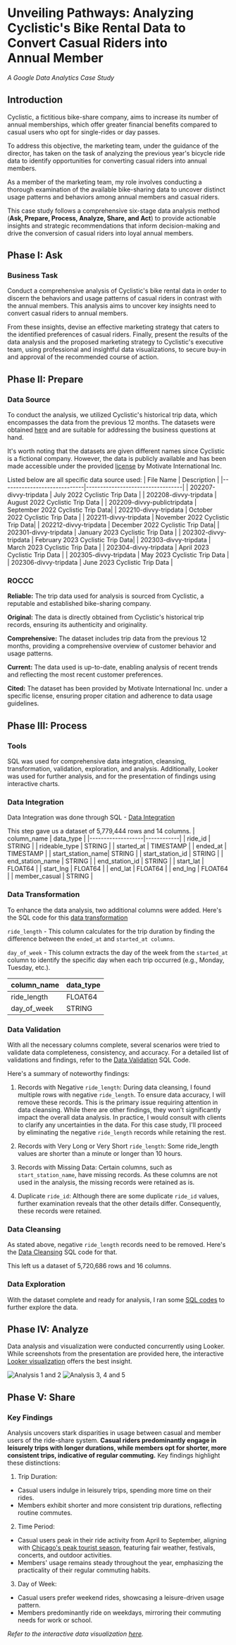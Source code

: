 # Unveiling Pathways: Analyzing Cyclistic's Bike Rental Data to Convert Casual Riders into Annual Member
_A Google Data Analytics Case Study_
## Introduction
Cyclistic, a fictitious bike-share company, aims to increase its number of annual memberships, which offer greater financial benefits compared to casual users who opt for single-rides or day passes.

To address this objective, the marketing team, under the guidance of the director, has taken on the task of analyzing the previous year's bicycle ride data to identify opportunities for converting casual riders into annual members.

As a member of the marketing team, my role involves conducting a thorough examination of the available bike-sharing data to uncover distinct usage patterns and behaviors among annual members and casual riders.

This case study follows a comprehensive six-stage data analysis method (__Ask, Prepare, Process, Analyze, Share, and Act__) to provide actionable insights and strategic recommendations that inform decision-making and drive the conversion of casual riders into loyal annual members.
## Phase I: Ask
### Business Task
Conduct a comprehensive analysis of Cyclistic's bike rental data in order to discern the behaviors and usage patterns of casual riders in contrast with the annual members. This analysis aims to uncover key insights need to convert casual riders to annual members.

From these insights, devise an effective marketing strategy that caters to the identified preferences of casual riders. Finally, present the results of the data analysis and the proposed marketing strategy to Cyclistic's executive team, using professional and insightful data visualizations, to secure buy-in and approval of the recommended course of action.
## Phase II: Prepare
### Data Source
To conduct the analysis, we utilized Cyclistic's historical trip data, which encompasses the data from the previous 12 months. The datasets were obtained [here](https://divvy-tripdata.s3.amazonaws.com/index.html) and are suitable for addressing the business questions at hand.

It's worth noting that the datasets are given different names since Cyclistic is a fictional company. However, the data is publicly available and has been made accessible under the provided [license](https://www.divvybikes.com/data-license-agreement) by Motivate International Inc.

Listed below are all specific data source used:
| File Name                   | Description                      |
|-----------------------------|----------------------------------|
| 202207-divvy-tripdata       | July 2022 Cyclistic Trip Data    |
| 202208-divvy-tripdata       | August 2022 Cyclistic Trip Data  |
| 202209-divvy-publictripdata | September 2022 Cyclistic Trip Data|
| 202210-divvy-tripdata       | October 2022 Cyclistic Trip Data |
| 202211-divvy-tripdata       | November 2022 Cyclistic Trip Data|
| 202212-divvy-tripdata       | December 2022 Cyclistic Trip Data|
| 202301-divvy-tripdata       | January 2023 Cyclistic Trip Data |
| 202302-divvy-tripdata       | February 2023 Cyclistic Trip Data|
| 202303-divvy-tripdata       | March 2023 Cyclistic Trip Data   |
| 202304-divvy-tripdata       | April 2023 Cyclistic Trip Data   |
| 202305-divvy-tripdata       | May 2023 Cyclistic Trip Data     |
| 202306-divvy-tripdata       | June 2023 Cyclistic Trip Data    |
### ROCCC
__Reliable:__ The trip data used for analysis is sourced from Cyclistic, a reputable and established bike-sharing company.

__Original:__ The data is directly obtained from Cyclistic's historical trip records, ensuring its authenticity and originality.

__Comprehensive:__ The dataset includes trip data from the previous 12 months, providing a comprehensive overview of customer behavior and usage patterns.

__Current:__ The data used is up-to-date, enabling analysis of recent trends and reflecting the most recent customer preferences.

__Cited:__ The dataset has been provided by Motivate International Inc. under a specific license, ensuring proper citation and adherence to data usage guidelines.
## Phase III: Process
### Tools
SQL was used for comprehensive data integration, cleansing, transformation, validation, exploration, and analysis. Additionally, Looker was used for further analysis, and for the presentation of findings using interactive charts.
### Data Integration
Data Integration was done through SQL - [Data Integration](https://github.com/low-boat/cyclistic-da-case-study/blob/main/Data%20Integration.sql)

This step gave us a dataset of 5,779,444 rows and 14 columns. 
| column_name       | data_type  |
|-------------------|------------|
| ride_id           | STRING     |
| rideable_type     | STRING     |
| started_at        | TIMESTAMP  |
| ended_at          | TIMESTAMP  |
| start_station_name| STRING     |
| start_station_id  | STRING     |
| end_station_name  | STRING     |
| end_station_id    | STRING     |
| start_lat         | FLOAT64    |
| start_lng         | FLOAT64    |
| end_lat           | FLOAT64    |
| end_lng           | FLOAT64    |
| member_casual     | STRING     |
### Data Transformation
To enhance the data analysis, two additional columns were added. Here's the SQL code for this [data transformation](https://github.com/low-boat/cyclistic-da-case-study/blob/main/Data%20Transformation.sql)

`ride_length` - This column calculates for the trip duration by finding the difference between the `ended_at` and `started_at columns`.

`day_of_week` - This column extracts the day of the week from the `started_at` column to identify the specific day when each trip occurred (e.g., Monday, Tuesday, etc.).

| column_name       | data_type  |
|-------------------|------------|
| ride_length       | FLOAT64    |
| day_of_week       | STRING     |

### Data Validation

With all the necessary columns complete, several scenarios were tried to validate data completeness, consistency, and accuracy. For a detailed list of validations and findings, refer to the [Data Validation](https://github.com/low-boat/cyclistic-da-case-study/blob/main/Data%20Validation.sql) SQL Code.

Here's a summary of noteworthy findings:

1. Records with Negative `ride_length`:
During data cleansing, I found multiple rows with negative `ride_length`. To ensure data accuracy, I will remove these records. This is the primary issue requiring attention in data cleansing. While there are other findings, they won't significantly impact the overall data analysis. In practice, I would consult with clients to clarify any uncertainties in the data. For this case study, I'll proceed by eliminating the negative `ride_length` records while retaining the rest.

2. Records with Very Long or Very Short `ride_length`:
Some ride_length values are shorter than a minute or longer than 10 hours.

3. Records with Missing Data:
Certain columns, such as `start_station_name`, have missing records. As these columns are not used in the analysis, the missing records were retained as is.

4. Duplicate `ride_id`:
Although there are some duplicate `ride_id` values, further examination reveals that the other details differ. Consequently, these records were retained.

### Data Cleansing
As stated above, negative `ride_length` records need to be removed. Here's the [Data Cleansing](https://github.com/low-boat/cyclistic-da-case-study/blob/main/Data%20Cleansing.sql) SQL code for that.

This left us a dataset of 5,720,686 rows and 16 columns. 

### Data Exploration

With the dataset complete and ready for analysis, I ran some [SQL codes](https://github.com/low-boat/cyclistic-da-case-study/blob/main/Data%20Exploration.sql) to further explore the data.

## Phase IV: Analyze
Data analysis and visualization were conducted concurrently using Looker. While screenshots from the presentation are provided here, the interactive [Looker visualization](https://lookerstudio.google.com/reporting/9868601c-5293-47a5-891e-7244391f2aeb) offers the best insight.

![Analysis 1 and 2](https://github.com/low-boat/cyclistic-da-case-study/blob/main/Analysis%201.jpg)
![Analysis 3, 4 and 5](https://github.com/low-boat/cyclistic-da-case-study/blob/main/Analysis%202.jpg)
## Phase V: Share
### Key Findings
Analysis uncovers stark disparities in usage between casual and member users of the ride-share system. __Casual riders predominantly engage in leisurely trips with longer durations, while members opt for shorter, more consistent trips, indicative of regular commuting.__ Key findings highlight these distinctions:
1. Trip Duration:
* Casual users indulge in leisurely trips, spending more time on their rides.
* Members exhibit shorter and more consistent trip durations, reflecting routine commutes.
2. Time Period:
* Casual users peak in their ride activity from April to September, aligning with [Chicago's peak tourist season](https://travel.usnews.com/Chicago_IL/When_To_Visit/), featuring fair weather, festivals, concerts, and outdoor activities.
* Members' usage remains steady throughout the year, emphasizing the practicality of their regular commuting habits.
3. Day of Week:
* Casual users prefer weekend rides, showcasing a leisure-driven usage pattern.
* Members predominantly ride on weekdays, mirroring their commuting needs for work or school.

_Refer to the interactive data visualization [here](https://lookerstudio.google.com/reporting/9868601c-5293-47a5-891e-7244391f2aeb)._
